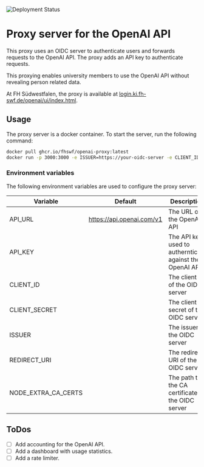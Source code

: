 ![Deployment Status](https://login.ki.fh-swf.de/argocd/api/badge?name=openai-proxy&revision=true)

# Proxy server for the OpenAI API
This proxy uses an OIDC server to authenticate users and forwards requests 
to the OpenAI API. 
The proxy adds an API key to authenticate requests.

This proxying enables university members to use the OpenAI API without revealing person related data. 

At FH Südwestfalen, the proxy is available at [login.ki.fh-swf.de/openai/ui/index.html](https://login.ki.fh-swf.de/openai/ui/index.html).

## Usage

The proxy server is a docker container. To start the server, run the following command:

```bash
docker pull ghcr.io/fhswf/openai-proxy:latest
docker run -p 3000:3000 -e ISSUER=https://your-oidc-server -e CLIENT_ID=your-client-id -e CLIENT_SECRET=your-client-secret -e OPENAI_API_KEY=your-openai-api-key ghcr.io/fhswf/openai-proxy:latest
```

### Environment variables
The following environment variables are used to configure the proxy server:

| Variable            | Default                    | Description                                              |
|---------------------|----------------------------|----------------------------------------------------------|
| API_URL             | https://api.openai.com/v1  | The URL of the OpenAI API                                |
| API_KEY             |                            | The API key used to authernticate against the OpenAI API |
| CLIENT_ID           |                            | The client id of the OIDC server                         |
| CLIENT_SECRET       |                            | The client secret of the OIDC server                     |   
| ISSUER              |                            | The issuer of the OIDC server                            |
| REDIRECT_URI        |                            | The redirect URI of the OIDC server                      |
| NODE_EXTRA_CA_CERTS |                            | The path to the CA certificate of the OIDC server        |


## ToDos

- [ ] Add accounting for the OpenAI API.
- [ ] Add a dashboard with usage statistics.
- [ ] Add a rate limiter.